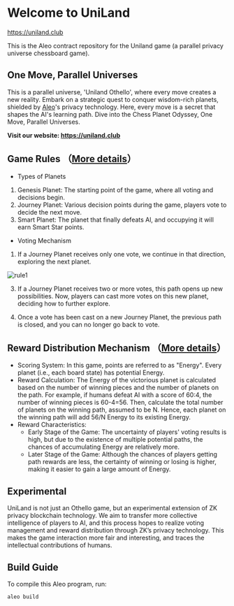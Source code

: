 # Welcome to UniLand
https://uniland.club

This is the Aleo contract repository for the Uniland game (a parallel privacy universe chessboard game).

## One Move, Parallel Universes

This is a parallel universe, 'Uniland Othello', where every move creates a new reality.
Embark on a strategic quest to conquer wisdom-rich planets, shielded by [Aleo](https://aleo.org/)'s privacy technology.
Here, every move is a secret that shapes the AI's learning path. Dive into the Chess Planet Odyssey, One Move, Parallel Universes.

**Visit our website: https://uniland.club**

## Game Rules （[More details](https://uniland.club/vote-rule)）

- Types of Planets

1. Genesis Planet: The starting point of the game, where all voting and decisions begin.
3. Journey Planet: Various decision points during the game, players vote to decide the next move.
5. Smart Planet: The planet that finally defeats Al, and occupying it will earn Smart Star points.

- Voting Mechanism
1. If a Journey Planet receives only one vote, we continue in that direction, exploring the next planet.
   
![rule1](https://github.com/jacobonchain/uniland-contract/assets/167742857/53254d2d-3e75-459b-a263-81cce46ee3cc)

3. If a Journey Planet receives two or more votes, this path opens up new possibilities. Now, players can cast more votes on this new planet, deciding how to further explore.

4. Once a vote has been cast on a new Journey Planet, the previous path is closed, and you can no longer go back to vote.


## Reward Distribution Mechanism （[More details](https://uniland.club/reward-rule)）

- Scoring System: In this game, points are referred to as "Energy". Every planet (i.e., each board state) has potential Energy.
- Reward Calculation: The Energy of the victorious planet is calculated based on the number of winning pieces and the number of planets on the path. For example, if humans defeat AI with a score of 60:4, the number of winning pieces is 60-4=56. Then, calculate the total number of planets on the winning path, assumed to be N. Hence, each planet on the winning path will add 56/N Energy to its existing Energy.
- Reward Characteristics:
   - Early Stage of the Game: The uncertainty of players' voting results is high, but due to the existence of multiple potential paths, the chances of accumulating Energy are relatively more.
   - Later Stage of the Game: Although the chances of players getting path rewards are less, the certainty of winning or losing is higher, making it easier to gain a large amount of Energy.

## Experimental

UniLand is not just an Othello game, but an experimental extension of ZK privacy blockchain technology. We aim to transfer more collective intelligence of players to AI, and this process hopes to realize voting management and reward distribution through ZK’s privacy technology. This makes the game interaction more fair and interesting, and traces the intellectual contributions of humans.  

## Build Guide

To compile this Aleo program, run:

```sh
aleo build
